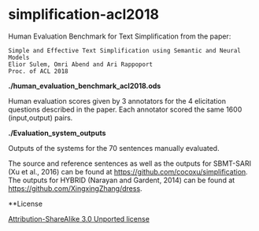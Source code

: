 # simplification-acl2018
Human Evaluation Benchmark for Text Simplification from the paper:

    Simple and Effective Text Simplification using Semantic and Neural Models
    Elior Sulem, Omri Abend and Ari Rappoport
    Proc. of ACL 2018

**./human_evaluation_benchmark_acl2018.ods**

Human evaluation scores given by 3 annotators for the 4 elicitation questions described in the paper.
Each annotator scored the same 1600 (input,output) pairs.

**./Evaluation_system_outputs**

Outputs of the systems for the 70 sentences manually evaluated.

The source and reference sentences as well as the outputs for SBMT-SARI (Xu et al., 2016) can be found at
https://github.com/cocoxu/simplification.
The outputs for HYBRID (Narayan and Gardent, 2014) can be found at https://github.com/XingxingZhang/dress.

**License

[Attribution-ShareAlike 3.0 Unported license](https://creativecommons.org/licenses/by-sa/3.0/)
